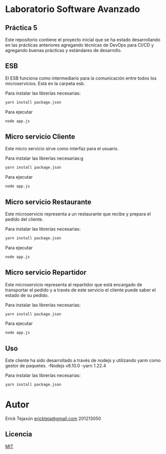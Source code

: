 # Laboratorio Software Avanzado
## Práctica 5

Este repositorio contiene el proyecto inicial que se ha estado desarrollando en las prácticas anteriores
agregando técnicas de DevOps para CI/CD y agregando buenas prácticas y estándares de desarrollo.


## ESB
El ESB funciona como intermediario para la comunicación entre todos los microservicios. Está en la carpeta esb.

Para instalar las librerías necesarias:
```bash
yarn install package.json
```

Para ejecutar 

```bash
node app.js
```


## Micro servicio Cliente
Este micro servicio sirve como interfaz para el usuario. 

Para instalar las librerías necesarias:g
```bash
yarn install package.json
```

Para ejecutar 

```bash
node app.js
```


## Micro servicio Restaurante
Este microservicio representa a un restaurante que recibe y prepara el pedido del cliente. 

Para instalar las librerías necesarias:
```bash
yarn install package.json
```

Para ejecutar 

```bash
node app.js
```

## Micro servicio Repartidor
Este microservicio representa al repartidor que está encargado de transportar el pedido y a través de este servicio el cliente puede saber el estado de su pedido. 

Para instalar las librerías necesarias:
```bash
yarn install package.json
```

Para ejecutar 

```bash
node app.js
```


## Uso
Este cliente ha sido desarrollado a través de nodejs y utilizando yarm como gestor de paquetes. 
-Nodejs v8.10.0
-yarn 1.22.4

Para instalar las librerías necesarias:
```bash
yarn install package.json
```





# Autor
  Erick Tejaxún
  erickteja@gmail.com
  201213050


## Licencia
[MIT](https://choosealicense.com/licenses/mit/)